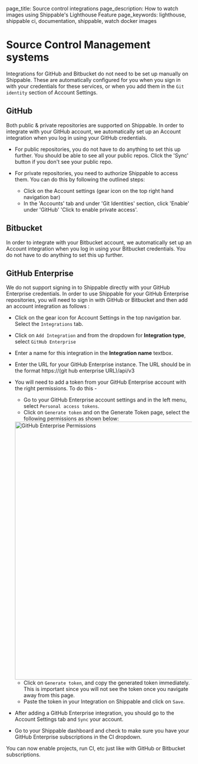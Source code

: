 page_title: Source control integrations
page_description: How to watch images using Shippable's Lighthouse Feature
page_keywords: lighthouse, shippable ci, documentation, shippable, watch docker images

# Source Control Management systems

Integrations for GitHub and Bitbucket do not need to be set up manually on Shippable. These are automatically configured for you when you sign in with your credentials for these services, or when you add them in the `Git identity` section of Account Settings. 

## GitHub
Both public & private repositories are supported on Shippable. In order to integrate with your GitHub account, we automatically set up an Account integration when you log in using your GitHub credentials. 

- For public repositories, you do not have to do anything to set this up further. You should be able to see all your public repos. Click the 'Sync' button if you don't see your public repo.
- For private repositories, you need to authorize Shippable to access them. You can do this by following the outlined steps:

  - Click on the Account settings (gear icon on the top right hand navigation bar)
  - In the 'Accounts' tab and under 'Git Identities' section, click 'Enable' under 'GitHub' 'Click to enable private access'. 
  

## Bitbucket
In order to integrate with your Bitbucket account, we automatically set up an Account integration when you log in using your Bitbucket credentials. You do not have to do anything to set this up further.

## GitHub Enterprise
We do not support signing in to Shippable directly with your GitHub Enterprise credentials. In order to use Shippable for your GitHub Enterprise repositories, you will need to sign in with GitHub or Bitbucket and then add an account integration as follows :

- Click on the gear icon for Account Settings in the top navigation bar. Select the `Integrations` tab.
- Click on `Add Integration` and from the dropdown for **Integration type**, select `GitHub Enterprise`
- Enter a name for this integration in the **Integration name** textbox.
- Enter the URL for your GitHub Enterprise instance. The URL should be in the format https://(git hub enterprise URL)/api/v3
- You will need to add a token from your GitHub Enterprise account with the right permissions. To do this -
    - Go to your GitHub Enterprise account settings and in the left menu, select 
   `Personal access tokens`.
    - Click on `Generate token` and on the Generate Token page, select the following permissions as shown below:
    
    <img src="../images/int_github_enterprise_permissions.png" alt="GitHub Enterprise Permissions" style="width:700px;"/>
    
    - Click on `Generate token`, and copy the generated token immediately. This is important since you will not see the token once you navigate away from this page.
    - Paste the token in your Integration on Shippable and click on `Save`.   
- After adding a GitHub Enterprise integration, you should go to the Account Settings tab and `Sync` your account.
- Go to your Shippable dashboard and check to make sure you have your GitHub Enterprise subscriptions in the CI dropdown.

You can now enable projects, run CI, etc just like with GitHub or Bitbucket subscriptions.